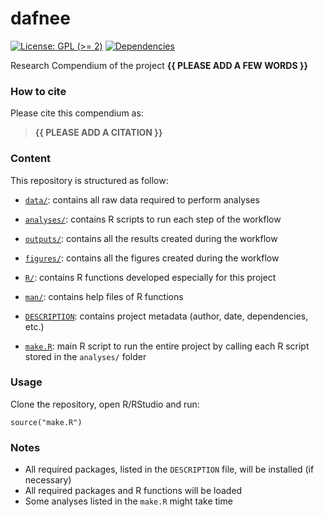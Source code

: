 <!-- README.md is generated from README.Rmd. Please edit that file -->

# dafnee

<!-- badges: start -->

[![License: GPL (&gt;=
2)](https://img.shields.io/badge/License-GPL%20%28%3E%3D%202%29-blue.svg)](https://choosealicense.com/licenses/gpl-2.0/)
[![Dependencies](https://img.shields.io/badge/dependencies-2/94-green?style=flat)](#)
<!-- badges: end -->

Research Compendium of the project **{{ PLEASE ADD A FEW WORDS }}**

### How to cite

Please cite this compendium as:

> **{{ PLEASE ADD A CITATION }}**

### Content

This repository is structured as follow:

-   [`data/`](https://github.com/frbcesab/dafnee/tree/master/data):
    contains all raw data required to perform analyses

-   [`analyses/`](https://github.com/frbcesab/dafnee/tree/master/analyses/):
    contains R scripts to run each step of the workflow

-   [`outputs/`](https://github.com/frbcesab/dafnee/tree/master/outputs):
    contains all the results created during the workflow

-   [`figures/`](https://github.com/frbcesab/dafnee/tree/master/figures):
    contains all the figures created during the workflow

-   [`R/`](https://github.com/frbcesab/dafnee/tree/master/R): contains R
    functions developed especially for this project

-   [`man/`](https://github.com/frbcesab/dafnee/tree/master/man):
    contains help files of R functions

-   [`DESCRIPTION`](https://github.com/frbcesab/dafnee/tree/master/DESCRIPTION):
    contains project metadata (author, date, dependencies, etc.)

-   [`make.R`](https://github.com/frbcesab/dafnee/tree/master/make.R):
    main R script to run the entire project by calling each R script
    stored in the `analyses/` folder

### Usage

Clone the repository, open R/RStudio and run:

    source("make.R")

### Notes

-   All required packages, listed in the `DESCRIPTION` file, will be
    installed (if necessary)
-   All required packages and R functions will be loaded
-   Some analyses listed in the `make.R` might take time
